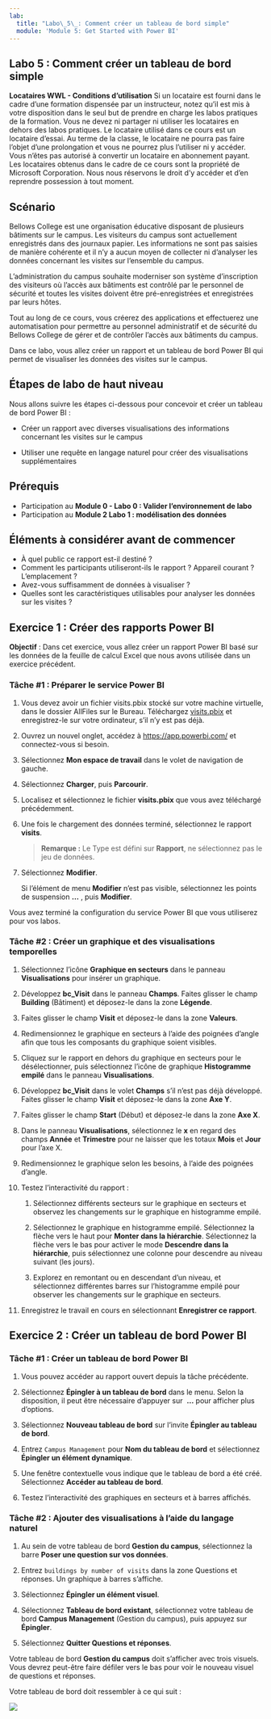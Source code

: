 ```yaml
---
lab:
  title: "Labo\_5\_: Comment créer un tableau de bord simple"
  module: 'Module 5: Get Started with Power BI'
---
```


## Labo 5 : Comment créer un tableau de bord simple

**Locataires WWL - Conditions d’utilisation** Si un locataire est fourni dans le cadre d’une formation dispensée par un instructeur, notez qu’il est mis à votre disposition dans le seul but de prendre en charge les labos pratiques de la formation. Vous ne devez ni partager ni utiliser les locataires en dehors des labos pratiques. Le locataire utilisé dans ce cours est un locataire d’essai. Au terme de la classe, le locataire ne pourra pas faire l’objet d’une prolongation et vous ne pourrez plus l’utiliser ni y accéder. Vous n’êtes pas autorisé à convertir un locataire en abonnement payant. Les locataires obtenus dans le cadre de ce cours sont la propriété de Microsoft Corporation. Nous nous réservons le droit d’y accéder et d’en reprendre possession à tout moment. 

## Scénario

Bellows College est une organisation éducative disposant de plusieurs bâtiments sur le campus. Les visiteurs du campus sont actuellement enregistrés dans des journaux papier. Les informations ne sont pas saisies de manière cohérente et il n’y a aucun moyen de collecter ni d’analyser les données concernant les visites sur l’ensemble du campus.

L’administration du campus souhaite moderniser son système d’inscription des visiteurs où l’accès aux bâtiments est contrôlé par le personnel de sécurité et toutes les visites doivent être pré-enregistrées et enregistrées par leurs hôtes.

Tout au long de ce cours, vous créerez des applications et effectuerez une automatisation pour permettre au personnel administratif et de sécurité du Bellows College de gérer et de contrôler l’accès aux bâtiments du campus.

Dans ce labo, vous allez créer un rapport et un tableau de bord Power BI qui permet de visualiser les données des visites sur le campus.

## Étapes de labo de haut niveau

Nous allons suivre les étapes ci-dessous pour concevoir et créer un tableau de bord Power BI :

-   Créer un rapport avec diverses visualisations des informations concernant les visites sur le campus

-   Utiliser une requête en langage naturel pour créer des visualisations supplémentaires

## Prérequis

- Participation au **Module 0 - Labo 0 : Valider l’environnement de labo**
- Participation au **Module 2 Labo 1 : modélisation des données**

## Éléments à considérer avant de commencer

-   À quel public ce rapport est-il destiné ?
-   Comment les participants utiliseront-ils le rapport ? Appareil courant ? L’emplacement ?
-   Avez-vous suffisamment de données à visualiser ?
-   Quelles sont les caractéristiques utilisables pour analyser les données sur les visites ?

## Exercice 1 : Créer des rapports Power BI

**Objectif** : Dans cet exercice, vous allez créer un rapport Power BI basé sur les données de la feuille de calcul Excel que nous avons utilisée dans un exercice précédent.

### Tâche \#1 : Préparer le service Power BI

1.  Vous devez avoir un fichier visits.pbix stocké sur votre machine virtuelle, dans le dossier AllFiles sur le Bureau. Téléchargez [visits.pbix](https://github.com/MicrosoftLearning/PL-900-Microsoft-Power-Platform-Fundamentals/raw/master/Allfiles/visits.pbix) et enregistrez-le sur votre ordinateur, s’il n’y est pas déjà.

2.  Ouvrez un nouvel onglet, accédez à <https://app.powerbi.com/> et connectez-vous si besoin.

3.  Sélectionnez **Mon espace de travail** dans le volet de navigation de gauche.

5.  Sélectionnez **Charger**, puis **Parcourir**.

6.  Localisez et sélectionnez le fichier **visits.pbix** que vous avez téléchargé précédemment. 

7.  Une fois le chargement des données terminé, sélectionnez le rapport **visits**.

    > **Remarque :** Le Type est défini sur **Rapport**, ne sélectionnez pas le jeu de données.

8.  Sélectionnez **Modifier**. 

    Si l’élément de menu **Modifier** n’est pas visible, sélectionnez les points de suspension **…** , puis **Modifier**.

Vous avez terminé la configuration du service Power BI que vous utiliserez pour vos labos.


### Tâche \#2 : Créer un graphique et des visualisations temporelles

1.  Sélectionnez l’icône **Graphique en secteurs** dans le panneau **Visualisations** pour insérer un graphique.

2.  Développez **bc_Visit** dans le panneau **Champs**. Faites glisser le champ **Building** (Bâtiment) et déposez-le dans la zone **Légende**.

3.  Faites glisser le champ **Visit** et déposez-le dans la zone **Valeurs**.

4.  Redimensionnez le graphique en secteurs à l’aide des poignées d’angle afin que tous les composants du graphique soient visibles.

5.  Cliquez sur le rapport en dehors du graphique en secteurs pour le désélectionner, puis sélectionnez l’icône de graphique **Histogramme empilé** dans le panneau **Visualisations**.

6.  Développez **bc_Visit** dans le volet **Champs** s’il n’est pas déjà développé. Faites glisser le champ **Visit** et déposez-le dans la zone **Axe Y**.

7.  Faites glisser le champ **Start** (Début) et déposez-le dans la zone **Axe X**.

8.  Dans le panneau **Visualisations**, sélectionnez le **x** en regard des champs **Année** et **Trimestre** pour ne laisser que les totaux **Mois** et **Jour** pour l’axe X.

9.  Redimensionnez le graphique selon les besoins, à l’aide des poignées d’angle.

10. Testez l’interactivité du rapport :

    1.  Sélectionnez différents secteurs sur le graphique en secteurs et observez les changements sur le graphique en histogramme empilé.

    2.  Sélectionnez le graphique en histogramme empilé. Sélectionnez la flèche vers le haut pour **Monter dans la hiérarchie**. Sélectionnez la flèche vers le bas pour activer le mode **Descendre dans la hiérarchie**, puis sélectionnez une colonne pour descendre au niveau suivant (les jours).

    3.  Explorez en remontant ou en descendant d’un niveau, et sélectionnez différentes barres sur l’histogramme empilé pour observer les changements sur le graphique en secteurs.

11. Enregistrez le travail en cours en sélectionnant **Enregistrer ce rapport**.


## Exercice 2 : Créer un tableau de bord Power BI

### Tâche \#1 : Créer un tableau de bord Power BI

1.  Vous pouvez accéder au rapport ouvert depuis la tâche précédente.

2.  Sélectionnez **Épingler à un tableau de bord** dans le menu. Selon la disposition, il peut être nécessaire d’appuyer sur  **…** pour afficher plus d’options.

3.  Sélectionnez **Nouveau tableau de bord** sur l’invite **Épingler au tableau de bord**.

4.  Entrez `Campus Management` pour **Nom du tableau de bord** et sélectionnez **Épingler un élément dynamique**.

5.  Une fenêtre contextuelle vous indique que le tableau de bord a été créé. Sélectionnez **Accéder au tableau de bord**.

6.  Testez l’interactivité des graphiques en secteurs et à barres affichés.


### Tâche \#2 : Ajouter des visualisations à l’aide du langage naturel

1.  Au sein de votre tableau de bord **Gestion du campus**, sélectionnez la barre **Poser une question sur vos données**.

2.  Entrez `buildings by number of visits` dans la zone Questions et réponses. Un graphique à barres s’affiche.

3.  Sélectionnez **Épingler un élément visuel**.

4.  Sélectionnez **Tableau de bord existant**, sélectionnez votre tableau de bord **Campus Management** (Gestion du campus), puis appuyez sur **Épingler**.

5.  Sélectionnez **Quitter Questions et réponses**.

Votre tableau de bord **Gestion du campus** doit s’afficher avec trois visuels. Vous devrez peut-être faire défiler vers le bas pour voir le nouveau visuel de questions et réponses.

Votre tableau de bord doit ressembler à ce qui suit :

![](media/5-powerbi-result.png)
